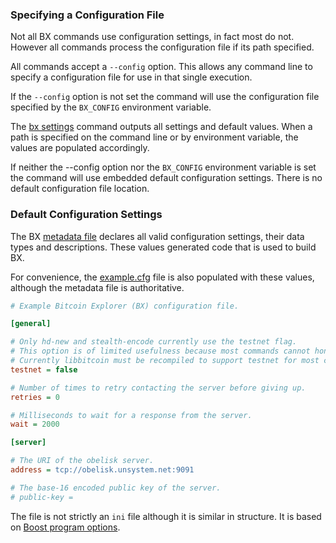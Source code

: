 ### Specifying a Configuration File
Not all BX commands use configuration settings, in fact most do not. However all commands process the configuration file if its path specified.

All commands accept a `--config` option. This allows any command line to specify a configuration file for use in that single execution.

If the `--config` option is not set the command will use the configuration file specified by the `BX_CONFIG` environment variable.

The [bx settings](bx-settings) command outputs all settings and default values. When a path is specified on the command line or by environment variable, the values are populated accordingly.

If neither the --config option nor the `BX_CONFIG` environment variable is set the command will use embedded default configuration settings. There is no default configuration file location.
### Default Configuration Settings
The BX [metadata file](https://github.com/libbitcoin/libbitcoin-explorer/blob/master/model/generate.xml) declares all valid configuration settings, their data types and descriptions. These values generated code that is used to build BX.

For convenience, the [example.cfg](https://github.com/libbitcoin/libbitcoin-explorer/blob/master/example.cfg) file is also populated with these values, although the metadata file is authoritative.
```ini
# Example Bitcoin Explorer (BX) configuration file.

[general]

# Only hd-new and stealth-encode currently use the testnet flag.
# This option is of limited usefulness because most commands cannot honor it.
# Currently libbitcoin must be recompiled to support testnet for most commands.
testnet = false

# Number of times to retry contacting the server before giving up.
retries = 0

# Milliseconds to wait for a response from the server.
wait = 2000

[server]

# The URI of the obelisk server.
address = tcp://obelisk.unsystem.net:9091

# The base-16 encoded public key of the server.
# public-key = 
```

The file is not strictly an `ini` file although it is similar in structure. It is based on [Boost program options](http://www.boost.org/doc/libs/1_56_0/doc/html/program_options/overview.html#idp344521728).